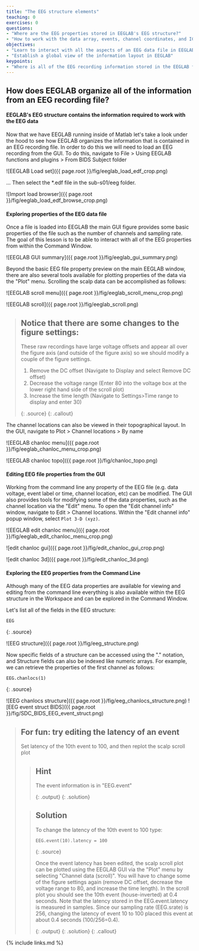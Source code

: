 ```yaml
---
title: "The EEG structure elements"
teaching: 0
exercises: 0
questions:
- "Where are the EEG properties stored in EEGLAB's EEG structure?"
- "How to work with the data array, events, channel coordinates, and ICA related fields"
objectives:
- "Learn to interact with all the aspects of an EEG data file in EEGLAB"
- "Establish a global view of the information layout in EEGLAB"
keypoints:
- "Where is all of the EEG recording information stored in the EEGLAB file structure?"
---
```

## How does EEGLAB organize all of the information from an EEG recording file?

#### **EEGLAB's EEG structure contains the information required to work with the EEG data**

Now that we have EEGLAB running inside of Matlab let's take a look under the hood to see how EEGLAB organizes the information that is contained in an EEG recording file. In order to do this we will need to load an EEG recording from the GUI. To do this, navigate to File > Using EEGLAB functions and plugins > From BIDS Subject folder

![EEGLAB Load set]({{ page.root }}/fig/eeglab_load_edf_crop.png)

... Then select the *.edf file in the sub-s01/eeg folder.

![Import load browser]({{ page.root }}/fig/eeglab_load_edf_browse_crop.png)

#### **Exploring properties of the EEG data file**

Once a file is loaded into EEGLAB the main GUI figure provides some basic properties of the file such as the number of channels and sampling rate. The goal of this lesson is to be able to interact with all of the EEG properties from within the Command Window.

![EEGLAB GUI summary]({{ page.root }}/fig/eeglab_gui_summary.png)

Beyond the basic EEG file property preview on the main EEGLAB window, there are also several tools available for plotting properties of the data via the "Plot" menu. Scrolling the scalp data can be accomplished as follows:

![EEGLAB scroll menu]({{ page.root }}/fig/eeglab_scroll_menu_crop.png)

![EEGLAB scroll]({{ page.root }}/fig/eeglab_scroll.png)

> ## Notice that there are some changes to the figure settings:
> These raw recordings have large voltage offsets and appear all over the figure axis (and outside of the figure axis) so we should modify a couple of the figure settings.
> 1. Remove the DC offset (Navigate to Display and select Remove DC offset)
> 2. Decrease the voltage range (Enter 80 into the voltage box at the lower right hand side of the scroll plot)
> 3. Increase the time length (Navigate to Settings>Time range to display and enter 30)
>
> {: .source}
{: .callout}

The channel locations can also be viewed in their topographical layout. In the GUI, navigate to Plot > Channel locations > By name
 
![EEGLAB chanloc menu]({{ page.root }}/fig/eeglab_chanloc_menu_crop.png)

![EEGLAB chanloc topo]({{ page.root }}/fig/chanloc_topo.png)

#### **Editing EEG file properties from the GUI**

Working from the command line any property of the EEG file (e.g. data voltage, event label or time, channel location, etc) can be modified. The GUI also provides tools for modifying some of the data properties, such as the channel location via the "Edit" menu. To open the "Edit channel info" window, navigate to Edit > Channel locations. Within the "Edit channel info" popup window, select `Plot 3-D (xyz)`.

![EEGLAB edit chanloc menu]({{ page.root }}/fig/eeglab_edit_chanloc_menu_crop.png)

![edit chanloc gui]({{ page.root }}/fig/edit_chanloc_gui_crop.png)

![edit chanloc 3d]({{ page.root }}/fig/edit_chanloc_3d.png)

#### **Exploring the EEG properties from the Command Line**
Although many of the EEG data properties are available for viewing and editing from the command line everything is also available within the EEG structure in the Workspace and can be explored in the Command Window.

Let's list all of the fields in the EEG structure:
~~~
EEG
~~~
{: .source}

![EEG structure]({{ page.root }}/fig/eeg_structure.png)

Now specific fields of a structure can be accessed using the "." notation, and Structure fields can also be indexed like numeric arrays. For example, we can retrieve the properties of the first channel as follows:

~~~
EEG.chanlocs(1)
~~~
{: .source}

![EEG chanlocs structure]({{ page.root }}/fig/eeg_chanlocs_structure.png)
![EEG event struct BIDS]({{ page.root }}/fig/SDC_BIDS_EEG_event_struct.png)


> ## For fun: try editing the latency of an event
>
> Set latency of the 10th event to 100, and then replot the scalp scroll plot
>
>> ## Hint
>>
>> The event information is in "EEG.event"
>>
>> {: .output}
>{: .solution}
>
>> ## Solution
>> 
>> To change the latency of the 10th event to 100 type: 
>> ~~~
>>EEG.event(10).latency = 100
>>~~~
>>{: .source}
>>
>>Once the event latency has been edited, the scalp scroll plot can be plotted using the EEGLAB GUI via the "Plot" menu by selecting "Channel data (scroll)". You will have to change some of the figure settings again (remove DC offset, decrease the voltage range to 80, and increase the time length). In the scroll plot you should see the 10th event (house-inverted) at 0.4 seconds.
>>Note that the latency stored in the EEG.event.latency is measured in samples. Since our sampling rate (EEG.srate) is 256, changing the latency of event 10 to 100 placed this event at about 0.4 seconds (100/256=0.4).
>>
>> {: .output}
>{: .solution}
{: .callout}

{% include links.md %}

